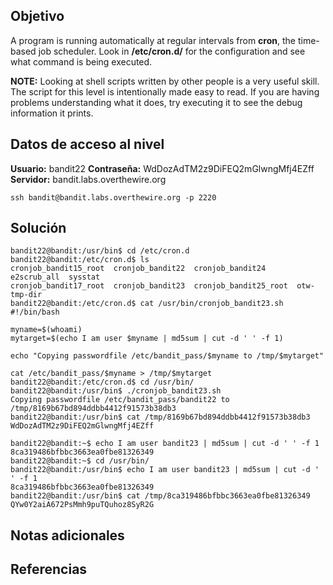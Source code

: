 ## Objetivo
A program is running automatically at regular intervals from **cron**, the time-based job scheduler. Look in **/etc/cron.d/** for the configuration and see what command is being executed.

**NOTE:** Looking at shell scripts written by other people is a very useful skill. The script for this level is intentionally made easy to read. If you are having problems understanding what it does, try executing it to see the debug information it prints.
## Datos de acceso al nivel
**Usuario:** bandit22
**Contraseña:** WdDozAdTM2z9DiFEQ2mGlwngMfj4EZff
**Servidor:** bandit.labs.overthewire.org
```
ssh bandit@bandit.labs.overthewire.org -p 2220
```
## Solución

```
bandit22@bandit:/usr/bin$ cd /etc/cron.d
bandit22@bandit:/etc/cron.d$ ls
cronjob_bandit15_root  cronjob_bandit22  cronjob_bandit24       e2scrub_all  sysstat
cronjob_bandit17_root  cronjob_bandit23  cronjob_bandit25_root  otw-tmp-dir
bandit22@bandit:/etc/cron.d$ cat /usr/bin/cronjob_bandit23.sh
#!/bin/bash

myname=$(whoami)
mytarget=$(echo I am user $myname | md5sum | cut -d ' ' -f 1)

echo "Copying passwordfile /etc/bandit_pass/$myname to /tmp/$mytarget"

cat /etc/bandit_pass/$myname > /tmp/$mytarget
bandit22@bandit:/etc/cron.d$ cd /usr/bin/
bandit22@bandit:/usr/bin$ ./cronjob_bandit23.sh
Copying passwordfile /etc/bandit_pass/bandit22 to /tmp/8169b67bd894ddbb4412f91573b38db3
bandit22@bandit:/usr/bin$ cat /tmp/8169b67bd894ddbb4412f91573b38db3
WdDozAdTM2z9DiFEQ2mGlwngMfj4EZff

bandit22@bandit:~$ echo I am user bandit23 | md5sum | cut -d ' ' -f 1
8ca319486bfbbc3663ea0fbe81326349
bandit22@bandit:~$ cd /usr/bin/
bandit22@bandit:/usr/bin$ echo I am user bandit23 | md5sum | cut -d ' ' -f 1
8ca319486bfbbc3663ea0fbe81326349
bandit22@bandit:/usr/bin$ cat /tmp/8ca319486bfbbc3663ea0fbe81326349
QYw0Y2aiA672PsMmh9puTQuhoz8SyR2G
```
## Notas adicionales
## Referencias